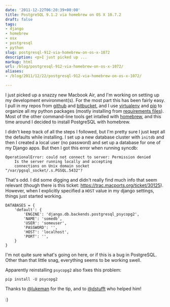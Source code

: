 ```yaml
---
date: '2011-12-22T06:20:39+00:00'
title: PostgreSQL 9.1.2 via homebrew on OS X 10.7.2
draft: false
tags:
- django
- homebrew
- osx
- postgresql
- python
slug: postgresql-912-via-homebrew-on-os-x-1072
description: <p>I just picked up ...
markup: html
url: /blog/postgresql-912-via-homebrew-on-os-x-1072/
aliases:
- /blog/2011/12/22/postgresql-912-via-homebrew-on-os-x-1072/

---
```


<p>I just picked up a snazzy new Macbook Air, and I'm working on setting up my development 
   environment(s). For the most part this has been fairly easy.  I pull in my repos from 
   <a href="https://github.com/bradmontgomery" _mce_href="https://github.com/bradmontgomery">github</a> and <a href="https://bitbucket.org/bkmontgomery" _mce_href="https://bitbucket.org/bkmontgomery">bitbucket</a>, 
   and I use <a href="http://pypi.python.org/pypi/virtualenv" _mce_href="http://pypi.python.org/pypi/virtualenv">virtualenv</a> and <a href="http://www.pip-installer.org/" _mce_href="http://www.pip-installer.org/">pip</a>
   to organize all my python packages (mostly installing from 
   <a href="http://www.pip-installer.org/en/latest/requirements.html" _mce_href="http://www.pip-installer.org/en/latest/requirements.html">requirements files</a>). Most of the other 
   command-line tools get intalled with <a href="http://mxcl.github.com/homebrew/" _mce_href="http://mxcl.github.com/homebrew/">homebrew</a>, and this time around I 
   decided to install PostgreSQL with homebrew.</p>
<p>I didn't keep track of all the steps I followed, but I'm pretty sure I just kept all the defaults 
   while installing. I set up a new database cluster with <code>initdb</code> and then I created a 
   local user (no password) and set up a database for one of my Django apps.  But then I got this 
   error when running syncdb:</p>
<pre><code>OperationalError: could not connect to server: Permission denied
    Is the server running locally and accepting
    connections on Unix domain socket "/var/pgsql_socket/.s.PGSQL.5432"?
</code></pre>

<p>That's odd. I did some digging and didn't really find much info that seem relevant 
   (though there is this ticket: <a href="https://trac.macports.org/ticket/30125" _mce_href="https://trac.macports.org/ticket/30125">https://trac.macports.org/ticket/30125</a>).
   However, when I explicitly specified a <code>HOST</code> value in my django settings, things just started working.</p>
<pre class="python"><code>DATABASES = { 
    'default': {
        'ENGINE': 'django.db.backends.postgresql_psycopg2',
        'NAME': 'somedb',  
        'USER': 'someuser', 
        'PASSWORD': '', 
        'HOST': 'localhost',
        'PORT': '', 
    }   
}
</code></pre>

<p>I'm not quite sure what's going on here, or if this is a bug in PostgreSQL. Other than that little 
   snag, everything seems to be working swell.</p>
<p>Apparently reinstalling <code>psycopg2</code> also fixes this problem:</p><pre><code>pip install -U psycopg2</code></pre>
<p>Thanks to <a href="https://twitter.com/lukeman" _mce_href="https://twitter.com/lukeman">@lukeman</a> for the tip, and to <a href="https://twitter.com/dstufft" _mce_href="https://twitter.com/dstufft">@dstufft</a> who helped him!<br><br>:)</p>